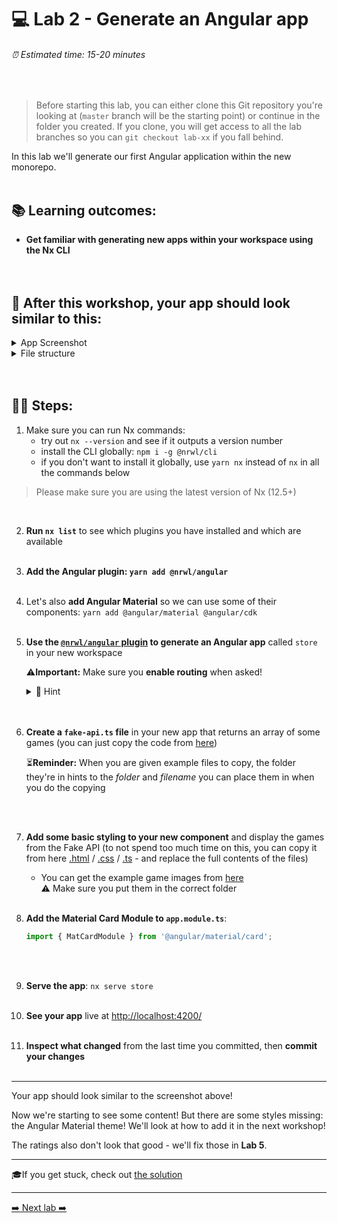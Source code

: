 # 💻 Lab 2 - Generate an Angular app

###### ⏰ Estimated time: 15-20 minutes
<br />

> Before starting this lab, you can either clone this Git repository you're looking at (`master` branch will be the starting point) or continue in the folder you created. If you clone, you will get access to all the lab branches so you can `git checkout lab-xx` if you fall behind.

In this lab we'll generate our first Angular application within the new monorepo.
<br /><br />

## 📚 Learning outcomes:

- **Get familiar with generating new apps within your workspace using the Nx CLI**
<br /><br /><br />

## 📲 After this workshop, your app should look similar to this:

<details>
  <summary>App Screenshot</summary>
  <img src="../assets/lab2_result.png" width="500" alt="screenshot of lab2 result">
</details>

<details>
  <summary>File structure</summary>
  <img src="../assets/lab2_file_structure.png" height="700" alt="lab2 file structure">
</details>
<br /><br />

## 🏋️‍♀️ Steps:

1. Make sure you can run Nx commands:
   - try out `nx --version` and see if it outputs a version number
   - install the CLI globally: `npm i -g @nrwl/cli`
   - if you don't want to install it globally, use `yarn nx` instead of `nx` in all the commands below

> Please make sure you are using the latest version of Nx (12.5+)

   <br />

2. **Run `nx list`** to see which plugins you have installed and which are available
   <br /> <br /> 
3. **Add the Angular plugin: `yarn add @nrwl/angular`**
   <br /> <br /> 
4. Let's also **add Angular Material** so we can use some of their components: `yarn add @angular/material @angular/cdk`
   <br /> <br /> 
5. **Use the [`@nrwl/angular` plugin](https://nx.dev/latest/angular/angular/application) to generate an Angular app** called `store` in your new workspace

   ⚠️**Important:** Make sure you **enable routing** when asked!

   <details>
   <summary>🐳 Hint</summary>
   <img src="../assets/lab2_cmds.png" alt="Nx generate cmd structure">
   </details>
   <br /> <br /> 

6. **Create a `fake-api.ts` file** in your new app that returns an array of some games (you can just copy the code from [here](../../examples/lab2/apps/store/src/fake-api/index.ts))
   
   ⏳**Reminder:** When you are given example files to copy, the folder they're in hints to the _folder_ and _filename_ you can place them in when you do the copying

   <br /> <br /> 
   
7. **Add some basic styling to your new component** and display the games from the Fake API (to not spend too much time on this, you can copy it from here [.html](../../examples/lab2/apps/store/src/app/app.component.html) / [.css](../../examples/lab2/apps/store/src/app/app.component.css) / [.ts](../../examples/lab2/apps/store/src/app/app.component.ts) - and replace the full contents of the files)
   + You can get the example game images from [here](../../examples/lab2/apps/store/src/assets)
      <br />⚠️ Make sure you put them in the correct folder
   <br /> <br /> 

9. **Add the Material Card Module to `app.module.ts`**:

   ```ts
   import { MatCardModule } from '@angular/material/card';
   ```
   <br /> <br /> 
10. **Serve the app**: `nx serve store`
   <br /> <br /> 
11. **See your app** live at [http://localhost:4200/](http://localhost:4200/)
   <br /> <br /> 
12. **Inspect what changed** from the last time you committed, then **commit your changes**
   <br /> <br /> 

---

Your app should look similar to the screenshot above!

Now we're starting to see some content! But there are some styles missing: the Angular Material theme! We'll look at how to add it in the next workshop!

The ratings also don't look that good - we'll fix those in **Lab 5**.

---

🎓If you get stuck, check out [the solution](SOLUTION.md)

---

[➡️ Next lab ➡️](../lab3/LAB.md)
